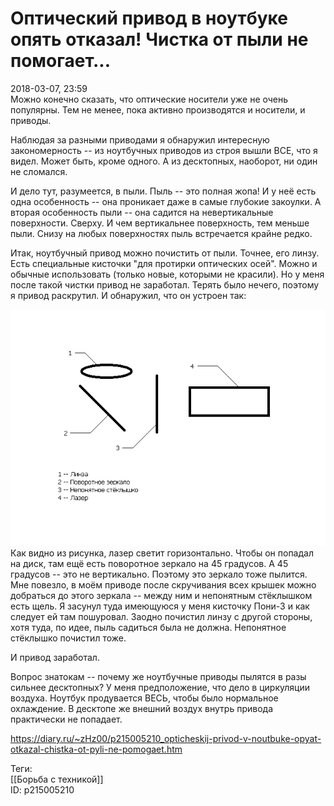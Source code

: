 Оптический привод в ноутбуке опять отказал! Чистка от пыли не помогает...
==========================================================================

   
 2018-03-07, 23:59   
  Можно конечно сказать, что оптические носители уже не очень популярны. Тем не менее, пока активно производятся и носители, и приводы.   
   
 Наблюдая за разными приводами я обнаружил интересную закономерность -- из ноутбучных приводов из строя вышли ВСЕ, что я видел. Может быть, кроме одного. А из десктопных, наоборот, ни один не сломался.   
   
 И дело тут, разумеется, в пыли. Пыль -- это полная жопа! И у неё есть одна особенность -- она проникает даже в самые глубокие закоулки. А вторая особенность пыли -- она садится на невертикальные поверхности. Сверху. И чем вертикальнее поверхность, тем меньше пыли. Снизу на любых поверхностях пыль встречается крайне редко.   
   
 Итак, ноутбучный привод можно почистить от пыли. Точнее, его линзу. Есть специальные кисточки "для протирки оптических осей". Можно и обычные использовать (только новые, которыми не красили). Но у меня после такой чистки привод не заработал. Терять было нечего, поэтому я привод раскрутил. И обнаружил, что он устроен так:   
   
  ![](pics/5tHADRl.png)    
 Как видно из рисунка, лазер светит горизонтально. Чтобы он попадал на диск, там ещё есть поворотное зеркало на 45 градусов. А 45 градусов -- это не вертикально. Поэтому это зеркало тоже пылится. Мне повезло, в моём приводе после скручивания всех крышек можно добраться до этого зеркала -- между ним и непонятным стёклышком есть щель. Я засунул туда имеющуюся у меня кисточку Пони-3 и как следует ей там пошуровал. Заодно почистил линзу с другой стороны, хотя туда, по идее, пыль садиться была не должна. Непонятное стёклышко почистил тоже.   
   
 И привод заработал.   
   
 Вопрос знатокам -- почему же ноутбучные приводы пылятся в разы сильнее десктопных? У меня предположение, что дело в циркуляции воздуха. Ноутбук продувается ВЕСЬ, чтобы было нормальное охлаждение. В десктопе же внешний воздух внутрь привода практически не попадает.   
    
 <https://diary.ru/~zHz00/p215005210_opticheskij-privod-v-noutbuke-opyat-otkazal-chistka-ot-pyli-ne-pomogaet.htm>   
   
 Теги:   
 [[Борьба с техникой]]   
 ID: p215005210